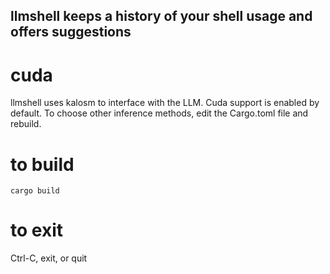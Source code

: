 ## llmshell keeps a history of your shell usage and offers suggestions

# cuda
llmshell uses kalosm to interface with the LLM.  Cuda support is enabled by default.  To choose other inference methods, edit the Cargo.toml file and rebuild.

# to build
```
cargo build
```

# to exit
Ctrl-C, exit, or quit
